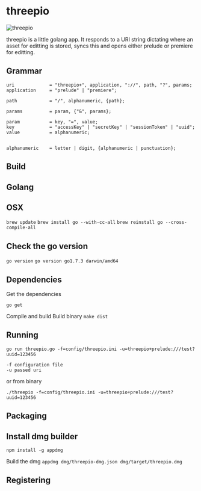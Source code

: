 threepio
==

![threepio](https://s-media-cache-ak0.pinimg.com/736x/c5/35/c9/c535c913ca0135bd19010f013a7e65f6.jpg)

threepio is a little golang app. It responds to a URI string dictating where an asset for editting is stored, syncs this and opens either prelude or premiere for editting.

Grammar
--

```
uri             = "threepio+", application, "://", path, "?", params;
application     = "prelude" | "premiere";

path            = "/", alphanumeric, {path};

params          = param, {"&", params};

param           = key, "=", value;
key             = "accessKey" | "secretKey" | "sessionToken" | "uuid";
value           = alphanumeric;


alphanumeric    = letter | digit, {alphanumeric | punctuation};
```

Build
--

Golang
--

OSX
---
```brew update```
```brew install go --with-cc-all```
```brew reinstall go --cross-compile-all```

Check the go version
----
```go version```
```go version go1.7.3 darwin/amd64```


Dependencies
---

Get the dependencies
```
go get
```

Compile and build
Build binary
```make dist```

Running
---
```
go run threepio.go -f=config/threepio.ini -u=threepio+prelude:///test?uuid=123456

-f configuration file
-u passed uri
```

or from binary

```./threepio -f=config/threepio.ini -u=threepio+prelude:///test?uuid=123456```

Packaging
---

Install dmg builder
----
```npm install -g appdmg```

Build the dmg
```appdmg dmg/threepio-dmg.json dmg/target/threepio.dmg```


Registering
---


